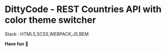 # DittyCode -  REST Countries API with color theme switcher

Stack : HTML5,SCSS,WEBPACK,JS,BEM

**Have fun** 🚀
